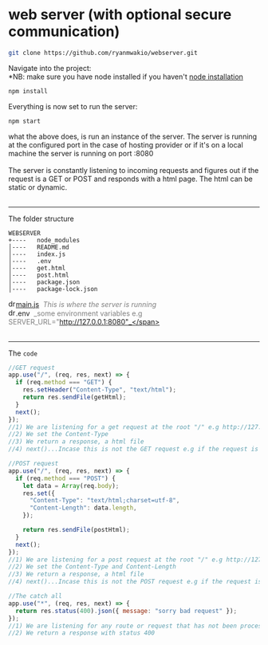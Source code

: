 # web server (with optional secure communication)

```bash
git clone https://github.com/ryanmwakio/webserver.git
```

Navigate into the project:<br/>
\*NB: make sure you have node installed if you haven't [node installation](https://nodejs.org/en/download/ "installation instructions")

```bash
npm install
```

Everything is now set to run the server:

```bash
npm start
```

what the above does, is run an instance of the server. The server is running at the configured port in the case of hosting provider or if it's on a local machine the server is running on port :8080<br/><br/>
The server is constantly listening to incoming requests and figures out if the request is a GET or POST and responds with a html page. The html can be static or dynamic.<br/><br/>

---

<span>The folder structure</span><br>

```
WEBSERVER
+----   node_modules
│----   README.md
│----   index.js
│----   .env
│----   get.html
│----   post.html
│----   package.json
│----   package-lock.json
```

<img src="https://img.icons8.com/fluency/48/000000/file.png" alt="drawing" width="15"/>[main.js](https://github.com/ryanmwakio/webserver/blob/master/index.js) <span style="color:grey">&nbsp;_This is where the server is running_</span><br/>
<img src="https://img.icons8.com/fluency/48/000000/file.png" alt="drawing" width="15"/>.env <span style="color:grey">&nbsp;_some environment variables e.g SERVER_URL="http://127.0.0.1:8080"_</span><br><br>

---

The `code`

```javascript
//GET request
app.use("/", (req, res, next) => {
  if (req.method === "GET") {
    res.setHeader("Content-Type", "text/html");
    return res.sendFile(getHtml);
  }
  next();
});
//1) We are listening for a get request at the root "/" e.g http://127.0.0.1:8080/
//2) We set the Content-Type
//3) We return a response, a html file
//4) next()...Incase this is not the GET request e.g if the request is a POST, then we funnel it to the next request middleware
```

```javascript
//POST request
app.use("/", (req, res, next) => {
  if (req.method === "POST") {
    let data = Array(req.body);
    res.set({
      "Content-Type": "text/html;charset=utf-8",
      "Content-Length": data.length,
    });

    return res.sendFile(postHtml);
  }
  next();
});
//1) We are listening for a post request at the root "/" e.g http://127.0.0.1:8080/
//2) We set the Content-Type and Content-Length
//3) We return a response, a html file
//4) next()...Incase this is not the POST request e.g if the request is a PUT/PATCH/DELETE, then we funnel it to the next request middleware
```

```javascript
//The catch all
app.use("*", (req, res, next) => {
  return res.status(400).json({ message: "sorry bad request" });
});
//1) We are listening for any route or request that has not been processed
//2) We return a response with status 400
```
